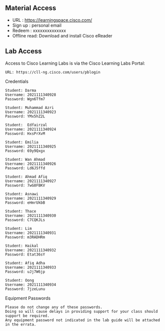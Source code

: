 ## Material Access
- URL : https://learningspace.cisco.com/
- Sign up : personal email
- Redeem : xxxxxxxxxxxxxx
- Offline read: Download and install Cisco eReader

## Lab Access
Access to Cisco Learning Labs is via the Cisco Learning Labs Portal:
```
URL: https://cll-ng.cisco.com/users/pblogin

```


Credentials
```
Student: Darma
Username: 2021111340928
Password: Wgn6Tfm7

Student: Muhammad Azri
Username: 2021111340923
Password: YMx5hZ2L

Student:  Edfairzal
Username: 2021111340924
Password: HxsPrXvM

Student: Emilia
Username: 2021111340925
Password: 69y9Qxgx

Student: Wan Ahmad
Username: 2021111340926
Password: Ld6J5ffd

Student: Ahmad Afiq
Username: 2021111340927
Password: 7wG8FBKV

Student: Asnawi
Username: 2021111340929
Password: eHmrUkbB

Student: Thace
Username: 2021111340930
Password: C7CQKJLs

Student: Lim
Username: 2021111340931
Password: m3RADHRm

Student: Haikal
Username: 2021111340932
Password: Etat36sY

Student: Afiq Adha
Username: 2021111340933
Password: uJj7W6jp

Student: Oong
Username: 2021111340934
Password: 7jzeLunu

```

Equipment Passwords
```
Please do not change any of these passwords. 
Doing so will cause delays in providing support for your class should support be required. 
Any equipment password not indicated in the lab guide will be attached in the errata.
```
